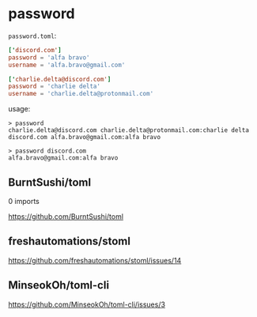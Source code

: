 # password

`password.toml`:

~~~toml
['discord.com']
password = 'alfa bravo'
username = 'alfa.bravo@gmail.com'

['charlie.delta@discord.com']
password = 'charlie delta'
username = 'charlie.delta@protonmail.com'
~~~

usage:

~~~
> password
charlie.delta@discord.com charlie.delta@protonmail.com:charlie delta
discord.com alfa.bravo@gmail.com:alfa bravo

> password discord.com
alfa.bravo@gmail.com:alfa bravo
~~~

## BurntSushi/toml

0 imports

https://github.com/BurntSushi/toml

## freshautomations/stoml

https://github.com/freshautomations/stoml/issues/14

## MinseokOh/toml-cli

https://github.com/MinseokOh/toml-cli/issues/3
